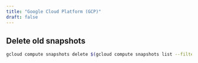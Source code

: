 ```yaml
---
title: "Google Cloud Platform (GCP)"
draft: false
---
```

## Delete old snapshots

```bash
gcloud compute snapshots delete $(gcloud compute snapshots list --filter 'creationTimestamp<=2019-03-03' --format json | jq -r '.[].name')
```
